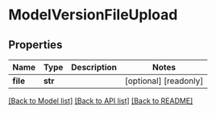 # ModelVersionFileUpload

## Properties
Name | Type | Description | Notes
------------ | ------------- | ------------- | -------------
**file** | **str** |  | [optional] [readonly] 

[[Back to Model list]](../README.md#documentation-for-models) [[Back to API list]](../README.md#documentation-for-api-endpoints) [[Back to README]](../README.md)


